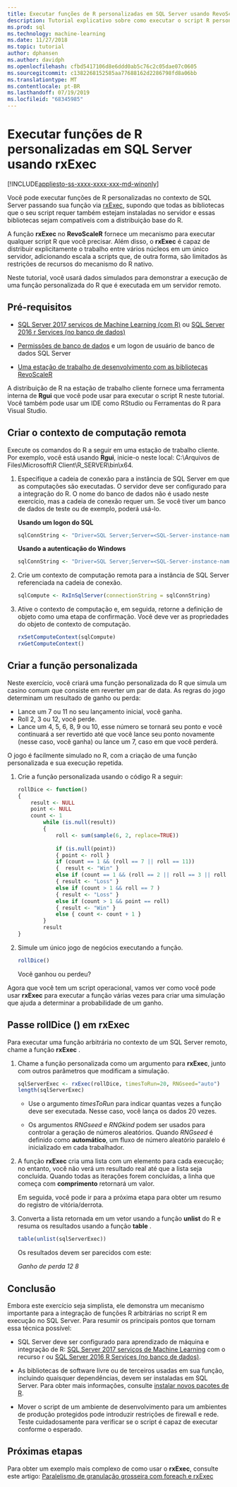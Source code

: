 ```yaml
---
title: Executar funções de R personalizadas em SQL Server usando RevoScaleR rxExec
description: Tutorial explicativo sobre como executar o script R personalizado no SQL Server usando as funções RevoScaleR.
ms.prod: sql
ms.technology: machine-learning
ms.date: 11/27/2018
ms.topic: tutorial
author: dphansen
ms.author: davidph
ms.openlocfilehash: cfbd5417106d8e6ddd0ab5c76c2c05dae07c0605
ms.sourcegitcommit: c1382268152585aa77688162d2286798fd8a06bb
ms.translationtype: MT
ms.contentlocale: pt-BR
ms.lasthandoff: 07/19/2019
ms.locfileid: "68345985"
---
```

# <a name="run-custom-r-functions-on-sql-server-using-rxexec"></a>Executar funções de R personalizadas em SQL Server usando rxExec
[!INCLUDE[appliesto-ss-xxxx-xxxx-xxx-md-winonly](../../includes/appliesto-ss-xxxx-xxxx-xxx-md-winonly.md)]

Você pode executar funções de R personalizadas no contexto de SQL Server passando sua função via [rxExec](https://docs.microsoft.com/machine-learning-server/r-reference/revoscaler/rxexec), supondo que todas as bibliotecas que o seu script requer também estejam instaladas no servidor e essas bibliotecas sejam compatíveis com a distribuição base do R. 

A função **rxExec** no **RevoScaleR** fornece um mecanismo para executar qualquer script R que você precisar. Além disso, o **rxExec** é capaz de distribuir explicitamente o trabalho entre vários núcleos em um único servidor, adicionando escala a scripts que, de outra forma, são limitados às restrições de recursos do mecanismo do R nativo.

Neste tutorial, você usará dados simulados para demonstrar a execução de uma função personalizada do R que é executada em um servidor remoto.

## <a name="prerequisites"></a>Pré-requisitos

+ [SQL Server 2017 serviços de Machine Learning (com R)](../install/sql-machine-learning-services-windows-install.md) ou [SQL Server 2016 r Services (no banco de dados)](../install/sql-r-services-windows-install.md)
  
+ [Permissões de banco de dados](../security/user-permission.md) e um logon de usuário de banco de dados SQL Server

+ [Uma estação de trabalho de desenvolvimento com as bibliotecas RevoScaleR](../r/set-up-a-data-science-client.md)

A distribuição de R na estação de trabalho cliente fornece uma ferramenta interna de **Rgui** que você pode usar para executar o script R neste tutorial. Você também pode usar um IDE como RStudio ou Ferramentas do R para Visual Studio.

## <a name="create-the-remote-compute-context"></a>Criar o contexto de computação remota

Execute os comandos do R a seguir em uma estação de trabalho cliente. Por exemplo, você está usando **Rgui**, inicie-o neste local: C:\Arquivos de Files\Microsoft\R Client\R_SERVER\bin\x64\.

1. Especifique a cadeia de conexão para a instância de SQL Server em que as computações são executadas. O servidor deve ser configurado para a integração do R. O nome do banco de dados não é usado neste exercício, mas a cadeia de conexão requer um. Se você tiver um banco de dados de teste ou de exemplo, poderá usá-lo.

    **Usando um logon do SQL**

    ```R
    sqlConnString <- "Driver=SQL Server;Server=<SQL-Server-instance-name>; Database=<database-name>;Uid=<SQL-user-name>;Pwd=<password>"
    ```

    **Usando a autenticação do Windows**

    ```R
    sqlConnString <- "Driver=SQL Server;Server=<SQL-Server-instance-name>;Database=<database-name>;Trusted_Connection=True"
    ```

2. Crie um contexto de computação remota para a instância de SQL Server referenciada na cadeia de conexão.

    ```R
    sqlCompute <- RxInSqlServer(connectionString = sqlConnString)
    ```

3. Ative o contexto de computação e, em seguida, retorne a definição de objeto como uma etapa de confirmação. Você deve ver as propriedades do objeto de contexto de computação.

    ```R
    rxSetComputeContext(sqlCompute)
    rxGetComputeContext()
    ```

## <a name="create-the-custom-function"></a>Criar a função personalizada

Neste exercício, você criará uma função personalizada do R que simula um casino comum que consiste em reverter um par de data. As regras do jogo determinam um resultado de ganho ou perda:

+ Lance um 7 ou 11 no seu lançamento inicial, você ganha.
+ Roll 2, 3 ou 12, você perde.
+ Lance um 4, 5, 6, 8, 9 ou 10, esse número se tornará seu ponto e você continuará a ser revertido até que você lance seu ponto novamente (nesse caso, você ganha) ou lance um 7, caso em que você perderá.

O jogo é facilmente simulado no R, com a criação de uma função personalizada e sua execução repetida.

1.  Crie a função personalizada usando o código R a seguir:
  
    ```R
    rollDice <- function()
    {
        result <- NULL
        point <- NULL
        count <- 1
            while (is.null(result))
            {
                roll <- sum(sample(6, 2, replace=TRUE))
  
                if (is.null(point))
                { point <- roll }
                if (count == 1 && (roll == 7 || roll == 11))
                {  result <- "Win" }
                else if (count == 1 && (roll == 2 || roll == 3 || roll == 12))
                { result <- "Loss" }
                else if (count > 1 && roll == 7 )
                { result <- "Loss" }
                else if (count > 1 && point == roll)
                { result <- "Win" }
                else { count <- count + 1 }
            }
            result
    }
    ```
  
2.  Simule um único jogo de negócios executando a função.
  
    ```R
    rollDice()
    ```
  
    Você ganhou ou perdeu?
  
Agora que você tem um script operacional, vamos ver como você pode usar **rxExec** para executar a função várias vezes para criar uma simulação que ajuda a determinar a probabilidade de um ganho.

## <a name="pass-rolldice-in-rxexec"></a>Passe rollDice () em rxExec

Para executar uma função arbitrária no contexto de um SQL Server remoto, chame a função **rxExec** .

1. Chame a função personalizada como um argumento para **rxExec**, junto com outros parâmetros que modificam a simulação.
  
    ```R
    sqlServerExec <- rxExec(rollDice, timesToRun=20, RNGseed="auto")
    length(sqlServerExec)
    ```
  
    + Use o argumento *timesToRun* para indicar quantas vezes a função deve ser executada.  Nesse caso, você lança os dados 20 vezes.
  
    + Os argumentos *RNGseed* e *RNGkind* podem ser usados para controlar a geração de números aleatórios. Quando *RNGseed* é definido como **automático**, um fluxo de número aleatório paralelo é inicializado em cada trabalhador.
  
2. A função **rxExec** cria uma lista com um elemento para cada execução; no entanto, você não verá um resultado real até que a lista seja concluída. Quando todas as iterações forem concluídas, a linha que começa com **comprimento** retornará um valor.
  
    Em seguida, você pode ir para a próxima etapa para obter um resumo do registro de vitória/derrota.
  
3. Converta a lista retornada em um vetor usando a função **unlist** do R e resuma os resultados usando a função **table** .
  
    ```R
    table(unlist(sqlServerExec))
    ```
  
    Os resultados devem ser parecidos com este:
  
     *Ganho de perda* *12 8*

## <a name="conclusion"></a>Conclusão

Embora este exercício seja simplista, ele demonstra um mecanismo importante para a integração de funções R arbitrárias no script R em execução no SQL Server. Para resumir os principais pontos que tornam essa técnica possível:

+ SQL Server deve ser configurado para aprendizado de máquina e integração de R: [SQL Server 2017 serviços de Machine Learning](../install/sql-machine-learning-services-windows-install.md) com o recurso r ou [SQL Server 2016 R Services (no banco de dados)](../install/sql-r-services-windows-install.md).

+ As bibliotecas de software livre ou de terceiros usadas em sua função, incluindo quaisquer dependências, devem ser instaladas em SQL Server. Para obter mais informações, consulte [instalar novos pacotes de R](../r/install-additional-r-packages-on-sql-server.md).

+ Mover o script de um ambiente de desenvolvimento para um ambientes de produção protegidos pode introduzir restrições de firewall e rede. Teste cuidadosamente para verificar se o script é capaz de executar conforme o esperado.

## <a name="next-steps"></a>Próximas etapas

Para obter um exemplo mais complexo de como usar o **rxExec**, consulte este artigo: [Paralelismo de granulação grosseira com foreach e rxExec](https://blog.revolutionanalytics.com/2015/04/coarse-grain-parallelism-with-foreach-and-rxexec.html)
